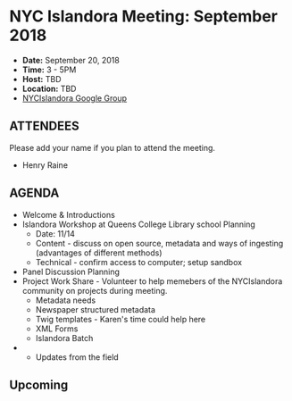 # NYC Islandora Meeting: September 2018
* **Date:**  September 20, 2018
* **Time:** 3 - 5PM
* **Host:** TBD
* **Location:** TBD
* [NYCIslandora Google Group](https://groups.google.com/forum/#!forum/nycislandora)


## ATTENDEES
Please add your name if you plan to attend the meeting.

* Henry Raine

## AGENDA
* Welcome & Introductions
* Islandora Workshop at Queens College Library school Planning
  * Date: 11/14
  * Content - discuss on open source, metadata and ways of ingesting (advantages of different methods)
  * Technical - confirm access to computer; setup sandbox
* Panel Discussion Planning 
* Project Work Share - Volunteer to help memebers of the NYCIslandora community on projects during meeting.
  * Metadata needs
  * Newspaper structured metadata
  * Twig templates - Karen's time could help here
  * XML Forms
  * Islandora Batch
* * Updates from the field

## Upcoming

